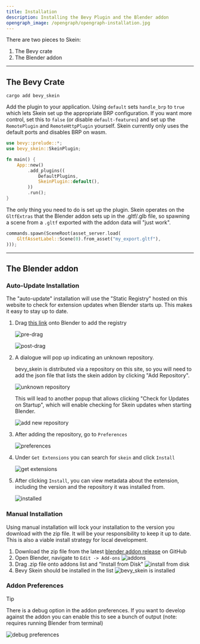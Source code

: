 ```yaml
---
title: Installation
description: Installing the Bevy Plugin and the Blender addon
opengraph_image: /opengraph/opengraph-installation.jpg
---
```


There are two pieces to Skein:

1. The Bevy crate
2. The Blender addon

---

## The Bevy Crate

```shell
cargo add bevy_skein
```

Add the plugin to your application. Using `default` sets `handle_brp` to `true` which lets Skein set up the appropriate BRP configuration.
If you want more control, set this to `false` (or disable `default-features`) and set up the `RemotePlugin` and `RemoteHttpPlugin` yourself.
Skein currently only uses the default ports and disables BRP on wasm.

```rust
use bevy::prelude::*;
use bevy_skein::SkeinPlugin;

fn main() {
    App::new()
        .add_plugins((
            DefaultPlugins,
            SkeinPlugin::default(),
        ))
        .run();
}
```

The only thing you need to do is set up the plugin.
Skein operates on the `GltfExtras` that the Blender addon sets up in the .gltf/.glb file, so spawning a scene from a `.gltf` exported with the addon data will "just work".

```rust
commands.spawn(SceneRoot(asset_server.load(
    GltfAssetLabel::Scene(0).from_asset("my_export.gltf"),
)));
```

---

## The Blender addon

### Auto-Update Installation

The "auto-update" installation will use the "Static Registry" hosted on this website to check for extension updates when Blender starts up. This makes it easy to stay up to date.

1. Drag [this link](/releases/bevy_skein-0.1.7-dev.zip?repository=.%2Findex.json) onto Blender to add the registry

   ![pre-drag](/images/introduction/pre-drag-installation.avif)

   ![post-drag](/images/introduction/post-drag-installation.avif)

1. A dialogue will pop up indicating an unknown repository.

   bevy_skein is distributed via a repository on this site, so you will need to add the json file that lists the skein addon by clicking "Add Repository".

   ![unknown repository](/images/introduction/add-extension.avif)

   This will lead to another popup that allows clicking "Check for Updates on Startup", which will enable checking for Skein updates when starting Blender.

   ![add new repository](/images/introduction/add-new-repository.avif)

1. After adding the repository, go to `Preferences`

   ![preferences](/images/introduction/preferences.avif)

1. Under `Get Extensions` you can search for `skein` and click `Install`

   ![get extensions](/images/introduction/get-extensions.avif)

1. After clicking `Install`, you can view metadata about the extension, including the version and the repository it was installed from.

   ![installed](/images/introduction/installed.avif)

### Manual Installation

Using manual installation will lock your installation to the version you download with the zip file.
It will be your responsibility to keep it up to date.
This is also a viable install strategy for local development.

1. Download the zip file from the latest [blender addon release](https://github.com/rust-adventure/skein/releases) on GitHub
2. Open Blender, navigate to `Edit -> Add-ons`
   ![addons](/images/docs/installation/addons.avif)
3. Drag .zip file onto addons list and "Install from Disk"
   ![install from disk](/images/docs/installation/install-addon.avif)
4. Bevy Skein should be installed in the list
   ![bevy_skein is installed](/images/docs/installation/bevy-skein-installed.avif)

### Addon Preferences

> [!Tip]
>
> There is a debug option in the addon preferences. If you want to develop against the addon you can enable this to see a bunch of output (note: requires running Blender from terminal)

![debug preferences](/images/docs/installation/debug-preferences.avif)
